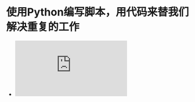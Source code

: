 # 使用Python编写脚本，用代码来替我们解决重复的工作

- ![通过SSH使服务器进行文件传输](https://github.com/GuoJiangpeng/Python-Userful-Script/blob/master/code/SSH%E6%96%87%E4%BB%B6%E4%BC%A0%E8%BE%93.py)
